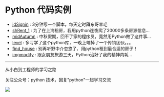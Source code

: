 # Python 代码实例

- [jdSignin](https://github.com/JustDoPython/python-examples/tree/master/wuya/jdSignin) : 3分钟写一个脚本，每天定时薅东哥羊毛
- [shRent_1](https://github.com/JustDoPython/python-examples/tree/master/wuya/shRent_1) : 为了在上海租房，我用python连夜爬了20000多条房源信息...
- [midAutumn](https://github.com/JustDoPython/python-examples/tree/master/wuya/midAutumn) : 中秋假期，回不了家的程序员，竟然用Python做了这件事...
- [level](https://github.com/JustDoPython/python-examples/tree/master/wuya/level) : 多亏学了这个python库，一晚上端掉了一个传销团伙。。。
- [find_house](https://github.com/JustDoPython/python-examples/tree/master/wuya/find_house) : 别再听野中介忽悠了，用python租到最合适的房子！
- [imgmodify](https://github.com/JustDoPython/python-examples/tree/master/wuya/imgmodify) : 跟女朋友旅游三天，Python治好了我的精神内耗...

---

从小白到工程师的学习之路

关注公众号：python 技术，回复"python"一起学习交流

![](http://favorites.ren/assets/images/python.jpg)
